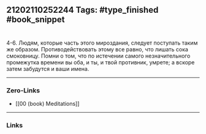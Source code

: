 21202110252244
Tags: #type_finished #book_snippet 
---
# 

 4-6. Людям, которые часть этого мироздания, следует поступать таким же образом. Противодействовать этому все равно, что лишать сока смоковницу. Помни о том, что по истечении самого незначительного промежутка времени вы оба, и ты, и твой противник, умрете; а вскоре затем забудутся и ваши имена. 

---
### Zero-Links
 - [[00 (book) Meditations]]
---
### Links
